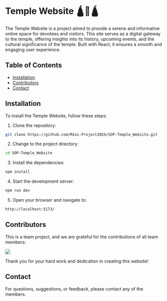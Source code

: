# Temple Website 🛕🚩🛕

The Temple Website is a project aimed to provide a serene and informative online space for devotees and visitors. This site serves as a digital gateway to the temple, offering insights into its history, upcoming events, and the cultural significance of the temple. Built with React, it ensures a smooth and engaging user experience.

## Table of Contents

- [Installation](#installation)
- [Contributors](#contributors)
- [Contact](#contact)

## Installation

To install the Temple Website, follow these steps:

1. Clone the repository:
```bash
git clone https://github.com/Mini-Project2024/SOP-Temple_Website.git
```
2. Change to the project directory:
```bash
cd SOP-Temple_Website
```
3. Install the dependencies:
```bash
npm install
```
4. Start the development server:
```bash
npm run dev
```
5. Open your browser and navigate to:
```bash
http://localhost:5173/
```
## Contributors

This is a team project, and we are grateful for the contributions of all team members:

<a href="https://github.com/Mini-Project2024/SOP-Temple_Website/graphs/contributors">
  <img src="https://contrib.rocks/image?repo=Mini-Project2024/SOP-Temple_Website&nocache=1" />
</a>



Thank you for your hard work and dedication in creating this website!

## Contact

For questions, suggestions, or feedback, please contact any of the members.

